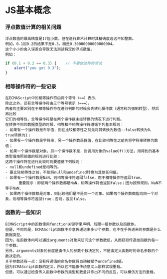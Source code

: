 # JS基本概念
### 浮点数值计算的相关问题
    浮点数值的最高精度是17位小数，但在进行算术计算时其精确度远远不如整数。
    例如，0.1加0.2的结果不是0.3，而是0.30000000000000004。
    这个小小的舍入误差会导致无法测试特定的浮点数值。
    例如：
    
```javaScript
if (0.1 + 0.2 == 0.3) {    // 不要做这样的测试
    alert("you got 0.3");
}
```

### 相等操作符的一些记录
    在ECMAScript中的相等操作符由两个等号（==）表示，
    除此之外，还有全等操作符由三个等号表示（===）。
    两者的主要区别在于相等操作符在进行判断的时候会先转化操作数（通常称为强制转型），然后再比较
    它们的相等性，全等操作符是在两个操作数未经转换的情况下进行判断。
    在转换不同的数据类型的时候，相等和不相等操作符遵循下列基本规则：
    - 如果有一个操作数是布尔值，则在比较相等性之前先将其转换为数值--false转换为0，true转换为1；
    - 如果有一个操作数是字符串，另一个操作数是数值，在比较相等性之前先将字符串转换为数值；
    - 如果一个操作数是对象，另一个操作数不是，则调用对象的valueOf()方法，用得到的基本类型值按照前面的规则进行比较；
    这两个操作符在进行比较时则要遵循下列规则：
    - null和undefined是相等的。
    - 要比较相等性之前，不能将null和undefined转换为其他任何值。
    - 如果有一个操作数是NaN，则相等操作符返回false，而不相等操作符返回true。
          重要提示：即使两个操作数都是NaN，相等操作符也返回false；因为按照规则，NaN不等于NaN.
    - 如果两个操作数都是对象，则比较他们是不是同一个对象。如果两个操作数都指向同一个对象，则相等操作符返回true；否则，返回false。

### 函数的一些知识
    ECMAScript中的函数使用function关键字来声明，后跟一组参数以及函数体。
    但是，不同的是，ECMAScript函数不介意传递进来多少个参数，也不在乎传进来的参数是什么数据类型。
    因为，在函数体内可以通过arguments对象来访问这个参数数组，从而获取传递给函数的每一个参数。
    另外，arguments对象的长度是由传入的参数个数决定的，不是由定义函数时的命名参数的个数决定的。
    关于参数还有一点：没有传递值的命名参数将自动被赋予undefined值。
    因为ECMAScript函数的定义，所以它不能像传统意义上那样实现重载。
    但是，可以通过检查传入函数中参数的类型和数量并作出不同的反应，可以模仿方法的重载。